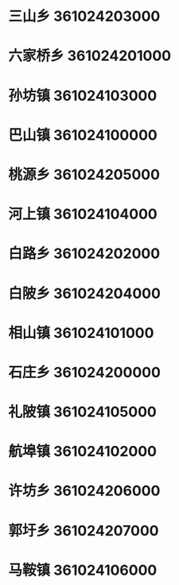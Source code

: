 # 三山乡 361024203000
# 六家桥乡 361024201000
# 孙坊镇 361024103000
# 巴山镇 361024100000
# 桃源乡 361024205000
# 河上镇 361024104000
# 白路乡 361024202000
# 白陂乡 361024204000
# 相山镇 361024101000
# 石庄乡 361024200000
# 礼陂镇 361024105000
# 航埠镇 361024102000
# 许坊乡 361024206000
# 郭圩乡 361024207000
# 马鞍镇 361024106000

